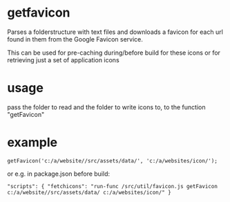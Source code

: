 # getfavicon
Parses a folderstructure with text files and downloads a favicon for each url found in them from the Google Favicon service.

This can be used for pre-caching during/before build for these icons or for retrieving just a set of application icons

# usage

pass the folder to read and the folder to write icons to, to the function "getFavicon"

# example

`
getFavicon('c:/a/website//src/assets/data/', 'c:/a/websites/icon/');
`

or e.g. in package.json before build:

`
"scripts": {
    "fetchicons": "run-func /src/util/favicon.js getFavicon c:/a/website//src/assets/data/ c:/a/websites/icon/"
  }
`
